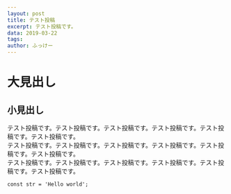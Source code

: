 ```yaml
---
layout: post
title: テスト投稿
excerpt: テスト投稿です。
data: 2019-03-22
tags:
author: ふっけー
---
```

# 大見出し
## 小見出し
テスト投稿です。テスト投稿です。テスト投稿です。テスト投稿です。テスト投稿です。テスト投稿です。  
テスト投稿です。テスト投稿です。テスト投稿です。テスト投稿です。テスト投稿です。テスト投稿です。  
テスト投稿です。テスト投稿です。テスト投稿です。テスト投稿です。テスト投稿です。テスト投稿です。  

`const str = 'Hello world';`
